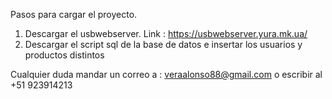 Pasos para cargar el proyecto.
1. Descargar el usbwebserver. Link : https://usbwebserver.yura.mk.ua/
2. Descargar el script sql de la base de datos e insertar los usuarios y productos distintos

Cualquier duda mandar un correo a : veraalonso88@gmail.com o escribir al +51 923914213
